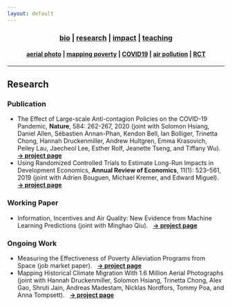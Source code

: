 ```yaml
---
layout: default
---
```


<div align="center">
	<h3>
	<a href="/index.html">bio</a> | <a href="/research.html"><b>research</b></a> | <a href="/impact.html">impact</a> | <a href="/teaching.html">teaching</a><br>
	</h3>
</div>
<div align="center">
	<h4>
	<a href="/research-aerial.html">aerial photo</a> | <a href="/research-jmp.html">mapping poverty</a> | <a href="/research-covid19.html">COVID19</a> | <a href="/research-pollution.html">air pollution</a> | <a href="/research-rct.html">RCT</a>
	</h4>
</div>

----

## Research

### Publication

- The Effect of Large-scale Anti-contagion Policies on the COVID-19 Pandemic, __Nature__, 584: 262-267, 2020 (joint with Solomon Hsiang, Daniel Allen, Sébastien Annan-Phan, Kendon Bell, Ian Bolliger, Trinetta Chong, Hannah Druckenmiller, Andrew Hultgren, Emma Krasovich, Peiley Lau, Jaecheol Lee, Esther Rolf, Jeanette Tseng, and Tiffany Wu). &nbsp; [__&rarr; project page__](/research-covid19.html)
- Using Randomized Controlled Trials to Estimate Long-Run Impacts in Development Economics, __Annual Review of Economics__, 11(1): 523–561, 2019 (joint with Adrien Bouguen, Michael Kremer, and Edward Miguel). &nbsp; [__&rarr; project page__](/research-rct.html)

### Working Paper

- Information, Incentives and Air Quality: New Evidence from Machine Learning Predictions (joint with Minghao Qiu). &nbsp; [__&rarr; project page__](/research-pollution.html)

### Ongoing Work

- Measuring the Effectiveness of Poverty Alleviation Programs from Space (job market paper). &nbsp; [__&rarr; project page__](/research-jmp.html)
- Mapping Historical Climate Migration With 1.6 Million Aerial Photographs (joint with Hannah Druckenmiller, Solomon Hsiang, Trinetta Chong, Alex Gao, Shruti Jain, Andreas Madestam, Nicklas Nordfors, Tommy Poa, and Anna Tompsett). &nbsp; [__&rarr; project page__](/research-aerial.html)
